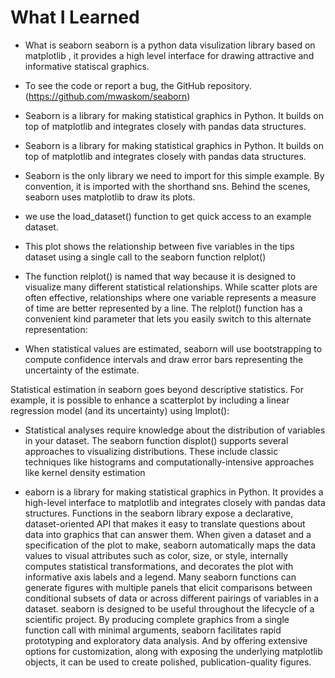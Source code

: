 # What I Learned 

- What is seaborn 
seaborn is a python data visulization library based on matplotlib , it provides a high level interface for drawing attractive and informative statiscal graphics.


- To see the code or report a bug,  the GitHub repository.(https://github.com/mwaskom/seaborn)

- Seaborn is a library for making statistical graphics in Python. It builds on top of matplotlib and integrates closely with pandas data structures.

- Seaborn is a library for making statistical graphics in Python. It builds on top of matplotlib and integrates closely with pandas data structures.

- Seaborn is the only library we need to import for this simple example. By convention, it is imported with the shorthand sns. Behind the scenes, seaborn uses matplotlib to draw its plots.

- we use the load_dataset() function to get quick access to an example dataset. 

- This plot shows the relationship between five variables in the tips dataset using a single call to the seaborn function relplot()

- The function relplot() is named that way because it is designed to visualize many different statistical relationships. While scatter plots are often effective, relationships where one variable represents a measure of time are better represented by a line. The relplot() function has a convenient kind parameter that lets you easily switch to this alternate representation:

- When statistical values are estimated, seaborn will use bootstrapping to compute confidence intervals and draw error bars representing the uncertainty of the estimate.

Statistical estimation in seaborn goes beyond descriptive statistics. For example, it is possible to enhance a scatterplot by including a linear regression model (and its uncertainty) using lmplot():

-  Statistical analyses require knowledge about the distribution of variables in your dataset. The seaborn function displot() supports several approaches to visualizing distributions. These include classic techniques like histograms and computationally-intensive approaches like kernel density estimation

- eaborn is a library for making statistical graphics in Python. It provides a high-level interface
to matplotlib and integrates closely with pandas data structures. Functions in the seaborn
library expose a declarative, dataset-oriented API that makes it easy to translate questions
about data into graphics that can answer them. When given a dataset and a specification
of the plot to make, seaborn automatically maps the data values to visual attributes such
as color, size, or style, internally computes statistical transformations, and decorates the plot
with informative axis labels and a legend. Many seaborn functions can generate figures with
multiple panels that elicit comparisons between conditional subsets of data or across different
pairings of variables in a dataset. seaborn is designed to be useful throughout the lifecycle of
a scientific project. By producing complete graphics from a single function call with minimal
arguments, seaborn facilitates rapid prototyping and exploratory data analysis. And by
offering extensive options for customization, along with exposing the underlying matplotlib
objects, it can be used to create polished, publication-quality figures.
